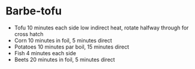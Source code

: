 # Barbe-tofu

* Tofu 10 minutes each side low indirect heat, rotate halfway through for cross hatch
* Corn 10 minutes in foil, 5 minutes direct
* Potatoes 10 minutes par boil, 15 minutes direct
* Fish 4 minutes each side
* Beets 20 minutes in foil, 5 minutes direct
